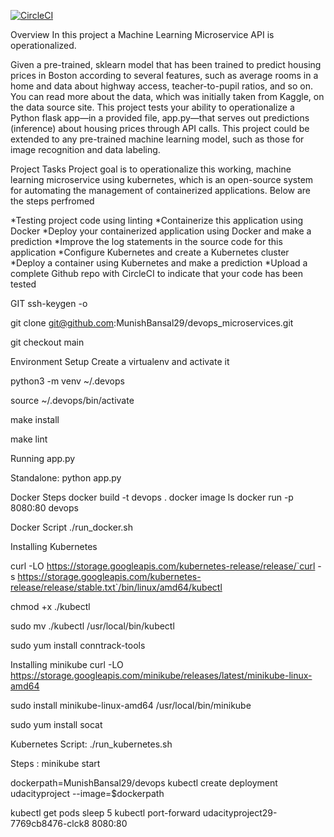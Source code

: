 [![CircleCI](https://circleci.com/gh/MunishBansal29/devops_microservices/tree/main.svg?style=svg)](https://circleci.com/gh/MunishBansal29/devops_microservices/tree/main)

Overview
In this project a Machine Learning Microservice API is operationalized.

Given a pre-trained, sklearn model that has been trained to predict housing prices in Boston according to several features, such as average rooms in a home and data about highway access, teacher-to-pupil ratios, and so on. You can read more about the data, which was initially taken from Kaggle, on the data source site. This project tests your ability to operationalize a Python flask app—in a provided file, app.py—that serves out predictions (inference) about housing prices through API calls. This project could be extended to any pre-trained machine learning model, such as those for image recognition and data labeling.

Project Tasks
Project goal is to operationalize this working, machine learning microservice using kubernetes, which is an open-source system for automating the management of containerized applications. Below are the steps perfromed

*Testing project code using linting *Containerize this application using Docker *Deploy your containerized application using Docker and make a prediction *Improve the log statements in the source code for this application *Configure Kubernetes and create a Kubernetes cluster *Deploy a container using Kubernetes and make a prediction *Upload a complete Github repo with CircleCI to indicate that your code has been tested

GIT
ssh-keygen -o

git clone git@github.com:MunishBansal29/devops_microservices.git

git checkout main

Environment Setup
Create a virtualenv and activate it

python3 -m venv ~/.devops

source ~/.devops/bin/activate

make install

make lint

Running app.py

Standalone: python app.py

Docker Steps
docker build -t devops .
docker image ls
docker run -p 8080:80 devops

Docker Script
./run_docker.sh

Installing Kubernetes

curl -LO https://storage.googleapis.com/kubernetes-release/release/`curl -s https://storage.googleapis.com/kubernetes-release/release/stable.txt`/bin/linux/amd64/kubectl

chmod +x ./kubectl

sudo mv ./kubectl /usr/local/bin/kubectl

sudo yum install conntrack-tools

Installing minikube
curl -LO https://storage.googleapis.com/minikube/releases/latest/minikube-linux-amd64

sudo install minikube-linux-amd64 /usr/local/bin/minikube

sudo yum install socat

Kubernetes Script:
./run_kubernetes.sh

Steps : minikube start

dockerpath=MunishBansal29/devops
kubectl create deployment udacityproject --image=$dockerpath

kubectl get pods
sleep 5
kubectl port-forward udacityproject29-7769cb8476-clck8 8080:80


